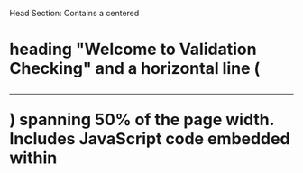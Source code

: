 Head Section:
Contains a centered <h1> heading "Welcome to Validation Checking" and a horizontal line (<hr>) spanning 50% of the page width.
Includes JavaScript code embedded within <script> tags that defines a validation() function to check user input.
Form:
Structured within a <table> element aligned to the center (align="center").
Uses the <form> tag with the onsubmit attribute calling the validation() function to validate inputs before submission.
Form Fields:
Username: <input type="text" name="un" required> allows users to enter a username, which must be at least 6 characters long and start with an alphabet.
Password: <input type="password" name="pw"> for entering a password, with a minimum length of 6 characters.
Confirm Password: <input type="password" name="cpw"> to confirm the password, ensuring it matches the password entered above.
Email: <input type="text" name="email"> for entering an email address, which is validated to ensure it follows a standard format (username@domain.com).
Validation JavaScript:
Checks include ensuring the username starts with an alphabet, both passwords match and are of sufficient length, and the email address format is valid.
Displays alerts for specific validation failures and a congratulatory message upon successful submission.# User-Valiation-
